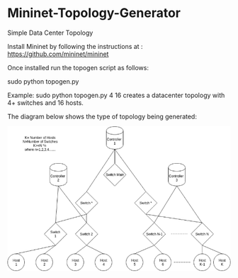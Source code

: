 # Mininet-Topology-Generator
Simple Data Center Topology <br/>


Install Mininet by following the instructions at : <br/>
https://github.com/mininet/mininet<br/>

Once installed run the topogen script as follows: <br/>

sudo python topogen.py <no-of-switches> <no-of-hosts> <br/>

Example: sudo python topogen.py 4 16 creates a datacenter topology with 4+ switches and 16 hosts. <br/>

The diagram below shows the type of topology being generated: <br/>

<p align="center">
<img src="https://github.com/praneet195/Mininet-Topology-Generator/blob/master/topo.png">
</p>
